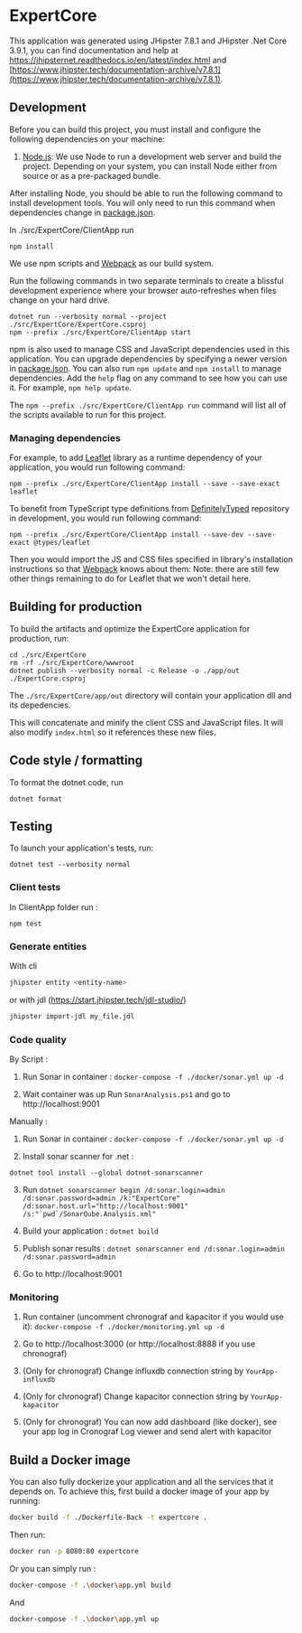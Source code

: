 # ExpertCore

This application was generated using JHipster 7.8.1 and JHipster .Net Core 3.9.1, you can find documentation and help at https://jhipsternet.readthedocs.io/en/latest/index.html and [https://www.jhipster.tech/documentation-archive/v7.8.1](https://www.jhipster.tech/documentation-archive/v7.8.1).

## Development

Before you can build this project, you must install and configure the following dependencies on your machine:

1. [Node.js][]: We use Node to run a development web server and build the project.
   Depending on your system, you can install Node either from source or as a pre-packaged bundle.

After installing Node, you should be able to run the following command to install development tools.
You will only need to run this command when dependencies change in [package.json](package.json).

In ./src/ExpertCore/ClientApp run

    npm install

We use npm scripts and [Webpack][] as our build system.

Run the following commands in two separate terminals to create a blissful development experience where your browser
auto-refreshes when files change on your hard drive.

    dotnet run --verbosity normal --project ./src/ExpertCore/ExpertCore.csproj
    npm --prefix ./src/ExpertCore/ClientApp start

npm is also used to manage CSS and JavaScript dependencies used in this application. You can upgrade dependencies by
specifying a newer version in [package.json](package.json). You can also run `npm update` and `npm install` to manage dependencies.
Add the `help` flag on any command to see how you can use it. For example, `npm help update`.

The `npm --prefix ./src/ExpertCore/ClientApp run` command will list all of the scripts available to run for this project.

### Managing dependencies

For example, to add [Leaflet][] library as a runtime dependency of your application, you would run following command:

    npm --prefix ./src/ExpertCore/ClientApp install --save --save-exact leaflet

To benefit from TypeScript type definitions from [DefinitelyTyped][] repository in development, you would run following command:

    npm --prefix ./src/ExpertCore/ClientApp install --save-dev --save-exact @types/leaflet

Then you would import the JS and CSS files specified in library's installation instructions so that [Webpack][] knows about them:
Note: there are still few other things remaining to do for Leaflet that we won't detail here.

## Building for production

To build the artifacts and optimize the ExpertCore application for production, run:

    cd ./src/ExpertCore
    rm -rf ./src/ExpertCore/wwwroot
    dotnet publish --verbosity normal -c Release -o ./app/out ./ExpertCore.csproj

The `./src/ExpertCore/app/out` directory will contain your application dll and its depedencies.

This will concatenate and minify the client CSS and JavaScript files. It will also modify `index.html` so it references these new files.

## Code style / formatting

To format the dotnet code, run

    dotnet format

## Testing

To launch your application's tests, run:

    dotnet test --verbosity normal

### Client tests

In ClientApp folder run :

    npm test

### Generate entities

With cli

```bash
jhipster entity <entity-name>
```

or with jdl (https://start.jhipster.tech/jdl-studio/)

```bash
jhipster import-jdl my_file.jdl
```

### Code quality

By Script :

1. Run Sonar in container : `docker-compose -f ./docker/sonar.yml up -d`

2. Wait container was up Run `SonarAnalysis.ps1` and go to http://localhost:9001

Manually :

1. Run Sonar in container : `docker-compose -f ./docker/sonar.yml up -d`

2. Install sonar scanner for .net :

`dotnet tool install --global dotnet-sonarscanner`

3. Run `` dotnet sonarscanner begin /d:sonar.login=admin /d:sonar.password=admin /k:"ExpertCore" /d:sonar.host.url="http://localhost:9001" /s:"`pwd`/SonarQube.Analysis.xml" ``

4. Build your application : `dotnet build`

5. Publish sonar results : `dotnet sonarscanner end /d:sonar.login=admin /d:sonar.password=admin`

6. Go to http://localhost:9001

### Monitoring

1. Run container (uncomment chronograf and kapacitor if you would use it): `docker-compose -f ./docker/monitoring.yml up -d`

2. Go to http://localhost:3000 (or http://localhost:8888 if you use chronograf)

3. (Only for chronograf) Change influxdb connection string by `YourApp-influxdb`

4. (Only for chronograf) Change kapacitor connection string by `YourApp-kapacitor`

5. (Only for chronograf) You can now add dashboard (like docker), see your app log in Cronograf Log viewer and send alert with kapacitor

## Build a Docker image

You can also fully dockerize your application and all the services that it depends on. To achieve this, first build a docker image of your app by running:

```bash
docker build -f ./Dockerfile-Back -t expertcore .
```

Then run:

```bash
docker run -p 8080:80 expertcore
```

Or you can simply run :

```bash
docker-compose -f .\docker\app.yml build
```

And

```bash
docker-compose -f .\docker\app.yml up
```

[gatling]: http://gatling.io/
[node.js]: https://nodejs.org/
[yarn]: https://yarnpkg.org/
[webpack]: https://webpack.github.io/
[angular cli]: https://cli.angular.io/
[browsersync]: http://www.browsersync.io/
[jest]: https://facebook.github.io/jest/
[jasmine]: http://jasmine.github.io/2.0/introduction.html
[protractor]: https://angular.github.io/protractor/
[leaflet]: http://leafletjs.com/
[definitelytyped]: http://definitelytyped.org/
